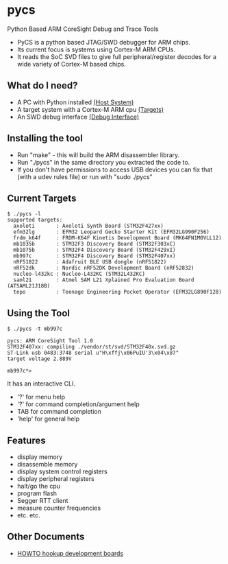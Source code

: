 # pycs
Python Based ARM CoreSight Debug and Trace Tools

 * PyCS is a python based JTAG/SWD debugger for ARM chips.
 * Its current focus is systems using Cortex-M ARM CPUs.
 * It reads the SoC SVD files to give full peripheral/register decodes for a wide variety of Cortex-M based chips.

## What do I need?
 * A PC with Python installed [(Host System)](https://github.com/deadsy/pycs/blob/master/docs/host.md)
 * A target system with a Cortex-M ARM cpu [(Targets)](https://github.com/deadsy/pycs/blob/master/docs/targets.md)
 * An SWD debug interface [(Debug Interface)](https://github.com/deadsy/pycs/blob/master/docs/debug_itf.md)

## Installing the tool
  * Run "make" - this will build the ARM disassembler library.
  * Run "./pycs" in the same directory you extracted the code to.
  * If you don't have permissions to access USB devices you can fix that (with a udev rules file) or run with "sudo ./pycs"

## Current Targets

    $ ./pycs -l
    supported targets:
      axoloti       : Axoloti Synth Board (STM32F427xx)                          
      efm32lg       : EFM32 Leopard Gecko Starter Kit (EFM32LG990F256)
      frdm_k64f     : FRDM-K64F Kinetis Development Board (MK64FN1M0VLL12)
      mb1035b       : STM32F3 Discovery Board (STM32F303xC)
      mb1075b       : STM32F4 Discovery Board (STM32F429xI)
      mb997c        : STM32F4 Discovery Board (STM32F407xx)
      nRF51822      : Adafruit BLE USB dongle (nRF51822)
      nRF52dk       : Nordic nRF52DK Development Board (nRF52832)
      nucleo-l432kc : Nucleo-L432KC (STM32L432KC)
      saml21        : Atmel SAM L21 Xplained Pro Evaluation Board (ATSAML21J18B)
      tepo          : Teenage Engineering Pocket Operator (EFM32LG890F128)

## Using the Tool

    $ ./pycs -t mb997c

    pycs: ARM CoreSight Tool 1.0
    STM32F407xx: compiling ./vendor/st/svd/STM32F40x.svd.gz
    ST-Link usb 0483:3748 serial u"H\xffj\x06PuIU'3\x04\x87"
    target voltage 2.889V

    mb997c*>

It has an interactive CLI.
 * '?' for menu help
 * '?' for command completion/argument help
 * TAB for command completion
 * 'help' for general help

## Features
 * display memory
 * disassemble memory
 * display system control registers
 * display peripheral registers
 * halt/go the cpu
 * program flash
 * Segger RTT client
 * measure counter frequencies
 * etc. etc.

## Other Documents

 * [HOWTO hookup development boards](https://github.com/deadsy/pycs/blob/master/docs/hookup.md)
